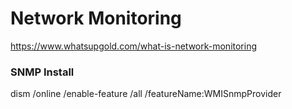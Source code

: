 # Network Monitoring 

https://www.whatsupgold.com/what-is-network-monitoring

### SNMP Install
dism /online /enable-feature /all /featureName:WMISnmpProvider
